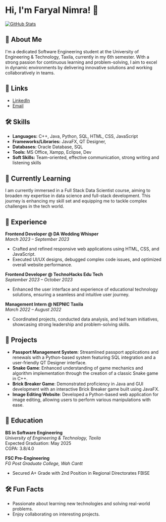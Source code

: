 
# Hi, I'm Faryal Nimra! 👋

[![GitHub Stats](https://github-readme-stats.vercel.app/api?username=faryalnimra&show_icons=true&theme=vue-dark)](https://github.com/faryalnimra)

## 🚀 About Me
I'm a dedicated Software Engineering student at the University of Engineering & Technology, Taxila, currently in my 6th semester. With a strong passion for continuous learning and problem-solving, I aim to excel in dynamic environments by delivering innovative solutions and working collaboratively in teams.


## 🔗 Links
- [LinkedIn](https://www.linkedin.com/in/faryal-nimra-4a49a32b6?utm_source=share&utm_campaign=share_via&utm_content=profile&utm_medium=android_app)
- [Email](mailto:faryalnimra190@gmail.com)


## 🛠 Skills
- **Languages:** C++, Java, Python, SQL, HTML, CSS, JavaScript
- **Frameworks/Libraries:** JavaFX, QT Designer,
- **Databases:** Oracle Database, SQL
- **Tools:** MS Office, Xampp, Eclipse, Dev
- **Soft Skills:** Team-oriented, effective communication, strong writing and listening skills


## 🌱 Currently Learning
I am currently immersed in a Full Stack Data Scientist course, aiming to broaden my expertise in data science and full-stack development. This journey is enhancing my skill set and equipping me to tackle complex challenges in the tech world.

## 🚀 Experience
**Frontend Developer @ DA Wedding Whisper**  
*March 2023 – September 2023*
- Crafted and refined responsive web applications using HTML, CSS, and JavaScript.
- Executed UI/UX designs, debugged complex code issues, and optimized overall website performance.

**Frontend Developer @ TechnoHacks Edu Tech**  
*September 2023 – October 2023*
- Enhanced the user interface and experience of educational technology solutions, ensuring a seamless and intuitive user journey.

**Management Intern @ NEPNIC Taxila**  
*March 2022 – August 2022*
- Coordinated projects, conducted data analysis, and led team initiatives, showcasing strong leadership and problem-solving skills.
## 🔗 Projects
- **Passport Management System**: Streamlined passport applications and renewals with a Python-based system featuring SQL integration and a user-friendly QT Designer interface.
- **Snake Game**: Enhanced understanding of game mechanics and algorithm implementation through the creation of a classic Snake game in C++.
- **Brick Breaker Game**: Demonstrated proficiency in Java and GUI development with an interactive Brick Breaker game built using JavaFX.
- **Image Editing Website**: Developed a Python-based web application for image editing, allowing users to perform various manipulations with ease.
## 🌱  Education
**BS in Software Engineering**  
*University of Engineering & Technology, Taxila*  
Expected Graduation: May 2025  
CGPA: 3.8/4.0

**FSC Pre-Engineering**  
*FG Post Graduate College, Wah Cantt*  
- Secured A+ Grade with 2nd Position in Regional Directorates FBISE
## 🛠 Fun Facts
- Passionate about learning new technologies and solving real-world problems.
- Enjoy collaborating on interesting projects.
